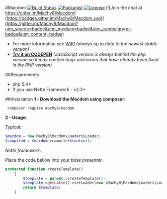 #Macdom
[![Build Status](https://travis-ci.org/Machy8/Macdom.svg?branch=master)](https://travis-ci.org/Machy8/Macdom)
[![Packagist](https://img.shields.io/packagist/v/machy8/macdom.svg?maxAge=2592000)](https://packagist.org/packages/machy8/macdom)
[![License](https://img.shields.io/badge/license-New%20BSD-blue.svg)](https://github.com/Machy8/Macdom/blob/master/license.md)
[![Join the chat at https://gitter.im/Machy8/Macdom](https://badges.gitter.im/Machy8/Macdom.svg)](https://gitter.im/Machy8/Macdom?utm_source=badge&utm_medium=badge&utm_campaign=pr-badge&utm_content=badge)

- For more information see [WIKI](https://github.com/Machy8/Macdom/wiki) *(always up to date to the newest stable version)*
- **[Try it on CODEPEN](http://codepen.io/Machy8/pen/mPLdbg)** *(JavaScript version is always behind the php version so it may contain bugs and errors that have already been fixed in the PHP version)*

##Requirements
- php 5.4+
- If you use Nette Framework - v2.3+

##Installation
**1 - Download the Macdom using composer:**
```
 composer require machy8/macdom
```
**2 - Usage:**

*Typical:*

```php
$macdom = new Machy8\Macdom\Loaders\Loader;
$compiled = $macdom->compile($content);
```

*Nette framework:*

Place the code bellow into your *base presenter*.

```php
protected function createTemplate()
    {
        $template = parent::createTemplate();
        $template->getLatte()->setLoader(new \Machy8\Macdom\Loaders\LoaderLatte($this));
        return $template;
    }
```
